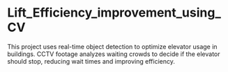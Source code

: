 # Lift_Efficiency_improvement_using_CV
This project uses real-time object detection to optimize elevator usage in buildings. CCTV footage analyzes waiting crowds to decide if the elevator should stop, reducing wait times and improving efficiency.
